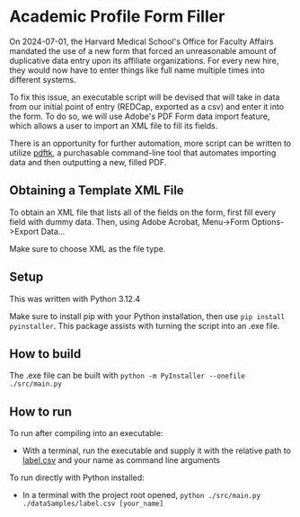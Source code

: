 # Academic Profile Form Filler

On 2024-07-01, the Harvard Medical School's Office for Faculty Affairs mandated the use of a new form that forced an unreasonable amount of duplicative data entry upon its affiliate organizations.  For every new hire, they would now have to enter things like full name multiple times into different systems.

To fix this issue, an executable script will be devised that will take in data from our initial point of entry (REDCap, exported as a csv) and enter it into the form.  To do so, we will use Adobe's PDF Form data import feature, which allows a user to import an XML file to fill its fields.

There is an opportunity for further automation, more script can be written to utilize [pdftk](https://www.pdflabs.com/tools/pdftk-the-pdf-toolkit/), a purchasable command-line tool that automates importing data and then outputting a new, filled PDF.

## Obtaining a Template XML File

To obtain an XML file that lists all of the fields on the form, first fill every field with dummy data.  Then, using Adobe Acrobat, Menu->Form Options->Export Data...

Make sure to choose XML as the file type.

## Setup

This was written with Python 3.12.4

Make sure to install pip with your Python installation, then use `pip install pyinstaller`.  This package assists with turning the script into an .exe file.

## How to build

The .exe file can be built with `python -m PyInstaller --onefile ./src/main.py`

## How to run

To run after compiling into an executable:
- With a terminal, run the executable and supply it with the relative path to [label.csv](/dataSamples/label.csv) and your name as command line arguments

To run directly with Python installed:
- In a terminal with the project root opened, `python ./src/main.py ./dataSamples/label.csv [your_name]`